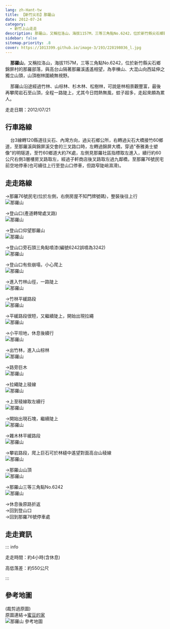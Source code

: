 ```yaml
---
lang: zh-Hant-tw
title: 【新竹尖石】那羅山
date: 2012-07-24
category: 
  - 新竹上山走走
description: 那羅山，又稱拉洛山，海拔1157M，三等三角點No.6242，位於新竹縣尖石鄉錦屏村的那羅部落，與高台山隔著那羅溪遙遙相望，為李棟山、大混山向西延伸之獨立山頭，山頂樹林圍繞無視野。 那羅山沿途經過竹林、山棕林、杉木林、松樹林，可說是林相景觀豐富，最後再攀爬岩石至山頂，全程一路陡上，尤其今日悶熱無風，蚊子超多，走起來頗為累人。
sidebar: false
sitemap.priority: .8
cover: https://1013399.github.io/image-3/193/228198036_l.jpg
---
```


    **那羅山**，又稱拉洛山，海拔1157M，三等三角點No.6242，位於新竹縣尖石鄉錦屏村的那羅部落，與高台山隔著那羅溪遙遙相望，為李棟山、大混山向西延伸之獨立山頭，山頂樹林圍繞無視野。  

    那羅山沿途經過竹林、山棕林、杉木林、松樹林，可說是林相景觀豐富，最後再攀爬岩石至山頂，全程一路陡上，尤其今日悶熱無風，蚊子超多，走起來頗為累人。


<!-- more -->
走走日期：2012/07/21

## 行車路線
    台3線轉120縣道往尖石、內灣方向，過尖石鄉公所，右轉過尖石大橋接竹60鄉道，至那羅溪與錦屏溪交會的三叉路口時，左轉過錦屏大橋，穿過"泰雅勇士塑像"的明隧道，至竹60鄉道大約7K處，左側見那羅社區指標取左進入，續行約60公尺右側3層樓房叉路取左，經過子軒商店後叉路取左過九鄰橋，至那羅76號民宅前空地停車(也可續往上行至登山口停車，但路窄陡峭濕滑)。

## 走走路線
→那羅76號民宅(位於左側，右側房屋不知門牌號碼)，整裝後往上行  
![那羅山](https://1013399.github.io/image-3/193/228198016_l.jpg)  

→登山口(產道轉彎處叉路)  
![那羅山](https://1013399.github.io/image-3/193/228198025_l.jpg)  

→登山口仰望那羅山  
![那羅山](https://1013399.github.io/image-3/193/228198036_l.jpg)  

→登山口旁石頭三角點噴漆(編號6242誤噴為3242)  
![那羅山](https://1013399.github.io/image-3/193/228198046_l.jpg)  

→登山口有些崩塌，小心爬上  
![那羅山](https://1013399.github.io/image-3/193/228198055_l.jpg)  

→進入竹林山徑，一路陡上  
![那羅山](https://1013399.github.io/image-3/193/228198061_l.jpg)  

→竹林平緩路段  
![那羅山](https://1013399.github.io/image-3/193/228198080_l.jpg)  

→平緩路段很短，又繼續陡上，開始出現拉繩  
![那羅山](https://1013399.github.io/image-3/193/228198089_l.jpg)  

→小平坦地，休息後續行  
![那羅山](https://1013399.github.io/image-3/193/228198100_l.jpg)  

→出竹林，進入山棕林  
![那羅山](https://1013399.github.io/image-3/193/228198112_l.jpg)  

→路旁巨木  
![那羅山](https://1013399.github.io/image-3/193/228199031_l.jpg)

→拉繩陡上稜線  
![那羅山](https://1013399.github.io/image-3/193/228198119_l.jpg)  

→上至稜線取左續行  
![那羅山](https://1013399.github.io/image-3/193/228198127_l.jpg)  

→開始出現石塊，繼續陡上  
![那羅山](https://1013399.github.io/image-3/193/228198141_l.jpg)  

→雜木林平緩路段  
![那羅山](https://1013399.github.io/image-3/193/228198155_l.jpg)  

→攀岩路段，爬上巨石可於林縫中遙望對面高台山稜線  
![那羅山](https://1013399.github.io/image-3/193/228198968_l.jpg)  

→那羅山山頂  
![那羅山](https://1013399.github.io/image-3/193/228199038_l.jpg)  

→那羅山三等三角點No.6242  
![那羅山](https://1013399.github.io/image-3/193/228199048_l.jpg)  

→休息後原路折返  
→回到登山口  
→回到那羅76號停車處

## 走走資訊

::: info

走走時間：約4小時(含休息)

高低落差：約550公尺

:::

## 參考地圖
(裁剪過原圖)  
原圖連結→[蜜豆的家](http://tw.myblog.yahoo.com/kentjon106/photo?pid=7552)  
![那羅山 參考地圖](https://1013399.github.io/image-3/193/228199087_l.jpg)